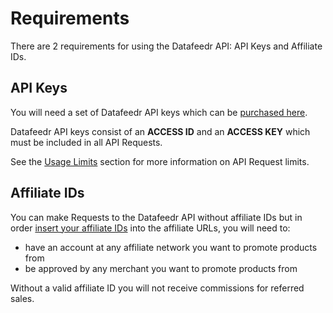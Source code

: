 # Requirements

There are 2 requirements for using the Datafeedr API: API Keys and Affiliate IDs.

## API Keys

You will need a set of Datafeedr API keys which can be [purchased here](https://datafeedr.me/pricing).

Datafeedr API keys consist of an **ACCESS ID** and an **ACCESS KEY** which must be included in all API Requests.

See the [Usage Limits](#usage-limits) section for more information on API Request limits.

## Affiliate IDs

You can make Requests to the Datafeedr API without affiliate IDs but in order [insert your affiliate IDs](#inserting-affiliate-id) into the affiliate URLs, you will need to:

- have an account at any affiliate network you want to promote products from
- be approved by any merchant you want to promote products from

Without a valid affiliate ID you will not receive commissions for referred sales.
